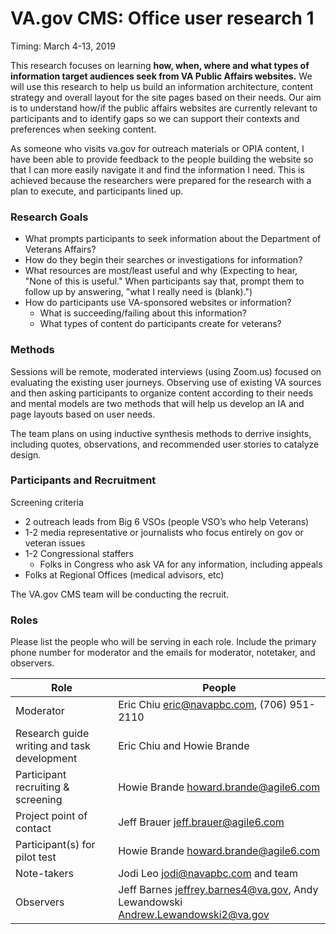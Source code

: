# VA.gov CMS: Office user research 1

Timing: March 4-13, 2019

This research focuses on learning <b>how, when, where and what types of information target audiences seek from VA Public Affairs websites.</b> We will use this research to help us build an information architecture, content strategy and overall layout for the site pages based on their needs. Our aim is to understand how/if the public affairs websites are currently relevant to participants and to identify gaps so we can support their contexts and preferences when seeking content.

As someone who visits va.gov for outreach materials or OPIA content, I have been able to provide feedback to the people building the website so that I can more easily navigate it and find the information I need. This is achieved because the researchers were prepared for the research with a plan to execute, and participants lined up.

### Research Goals

- What prompts participants to seek information about the Department of Veterans Affairs?
- How do they begin their searches or investigations for information?
- What resources are most/least useful and why (Expecting to hear, "None of this is useful." When participants say that, prompt them to follow up by answering, "what I really need is (blank).")
- How do participants use VA-sponsored websites or information?
  - What is succeeding/failing about this information? 
  - What types of content do participants create for veterans?

### Methods

Sessions will be remote, moderated interviews (using Zoom.us) focused on evaluating the existing user journeys. 
Observing use of existing VA sources and then asking participants to organize content according to their needs and mental models are two methods that will help us develop an IA and page layouts based on user needs. 

The team plans on using inductive synthesis methods to derrive insights, including quotes, observations, and recommended user stories to catalyze design.

### Participants and Recruitment

Screening criteria
- 2 outreach leads from Big 6 VSOs (people VSO’s who help Veterans)
- 1-2 media representative or journalists who focus entirely on gov or veteran issues
- 1-2 Congressional staffers
  - Folks in Congress who ask VA for any information, including appeals
- Folks at Regional Offices (medical advisors, etc)

The VA.gov CMS team will be conducting the recruit.

### Roles

Please list the people who will be serving in each role. Include the primary phone number for moderator and the emails for moderator, notetaker, and observers.

Role | People
--- | ---
Moderator | Eric Chiu <eric@navapbc.com>, (706) 951-2110
Research guide writing and task development| Eric Chiu and Howie Brande
Participant recruiting & screening | Howie Brande <howard.brande@agile6.com>
Project point of contact | Jeff Brauer <jeff.brauer@agile6.com>
Participant(s) for pilot test | Howie Brande <howard.brande@agile6.com>
Note-takers | Jodi Leo <jodi@navapbc.com> and team
Observers | Jeff Barnes <jeffrey.barnes4@va.gov>, Andy Lewandowski <Andrew.Lewandowski2@va.gov>
